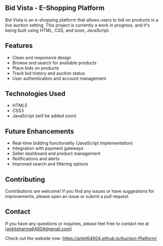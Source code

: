 ## Bid Vista - E-Shopping Platform



Bid Vista is an e-shopping platform that allows users to bid on products in a live auction setting. This project is currently a work in progress, and it's being built using HTML, CSS, and soon, JavaScript.

## Features

- Clean and responsive design
- Browse and search for available products
- Place bids on products
- Track bid history and auction status
- User authentication and account management

## Technologies Used

- HTML5
- CSS3
- JavaScript (will be added  soon)


## Future Enhancements

- Real-time bidding functionality (JavaScript implementation)
- Integration with payment gateways
- Seller dashboard and product management
- Notifications and alerts
- Improved search and filtering options

## Contributing

Contributions are welcome! If you find any issues or have suggestions for improvements, please open an issue or submit a pull request.

 

## Contact

If you have any questions or inquiries, please feel free to contact me at [ankitsharma64604@gmail.com]
 


Check out the website now :https://ankit64604.github.io/Auction-Platform/
